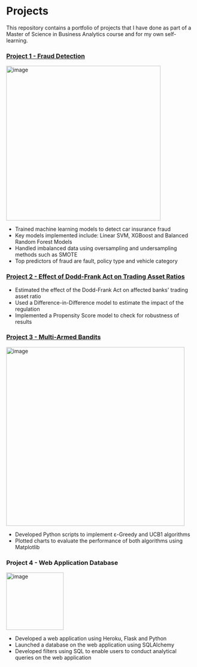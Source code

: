 # Projects
This repository contains a portfolio of projects that I have done as part of a Master of Science in Business Analytics course and for my own self-learning. 


### [Project 1 - Fraud Detection](https://github.com/gracech5/projects-/tree/main/Fraud%20Detection) 
<img width="412" alt="image" src="https://user-images.githubusercontent.com/119866759/205824811-3eb89ec7-89fc-4bc2-981a-3bb017352add.png">

- Trained machine learning models to detect car insurance fraud 
- Key models implemented include: Linear SVM, XGBoost and Balanced Random Forest Models
- Handled imbalanced data using oversampling and undersampling methods such as SMOTE
- Top predictors of fraud are fault, policy type and vehicle category 


### [Project 2 - Effect of Dodd-Frank Act on Trading Asset Ratios](https://github.com/gracech5/projects-/tree/main/Difference%20in%20Difference%20%26%20Propensity%20Score%20Model)

- Estimated the effect of the Dodd-Frank Act on affected banks' trading asset ratio 
- Used a Difference-in-Difference model to estimate the impact of the regulation 
- Implemented a Propensity Score model to check for robustness of results 


### [Project 3 - Multi-Armed Bandits](https://github.com/gracech5/projects-/tree/main/Multi-Armed%20Bandits)
<img width="476" alt="image" src="https://user-images.githubusercontent.com/119866759/205825672-6f568851-4642-4131-967a-e8965ac9a48e.png">

- Developed Python scripts to implement ɛ-Greedy and UCB1 algorithms
- Plotted charts to evaluate the performance of both algorithms using Matplotlib 


### Project 4 - Web Application Database
<img width="153" alt="image" src="https://user-images.githubusercontent.com/119866759/205826098-2fde8f7e-3c27-4b27-b571-87f610ed2236.png">

- Developed a web application using Heroku, Flask and Python 
- Launched a database on the web application using SQLAlchemy
- Developed filters using SQL to enable users to conduct analytical queries on the web application 
